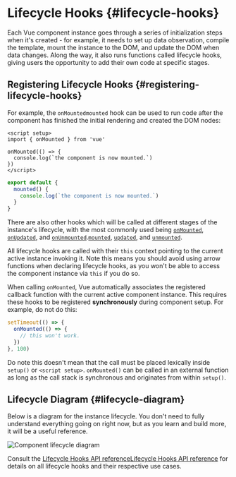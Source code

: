 # Lifecycle Hooks {#lifecycle-hooks}

Each Vue component instance goes through a series of initialization steps when it's created - for example, it needs to set up data observation, compile the template, mount the instance to the DOM, and update the DOM when data changes. Along the way, it also runs functions called lifecycle hooks, giving users the opportunity to add their own code at specific stages.

## Registering Lifecycle Hooks {#registering-lifecycle-hooks}

For example, the <span class="composition-api">`onMounted`</span><span class="options-api">`mounted`</span> hook can be used to run code after the component has finished the initial rendering and created the DOM nodes:

<div class="composition-api">

```vue
<script setup>
import { onMounted } from 'vue'

onMounted(() => {
  console.log(`the component is now mounted.`)
})
</script>
```

</div>
<div class="options-api">

```js
export default {
  mounted() {
    console.log(`the component is now mounted.`)
  }
}
```

</div>

There are also other hooks which will be called at different stages of the instance's lifecycle, with the most commonly used being <span class="composition-api">[`onMounted`](/api/composition-api-lifecycle#onmounted), [`onUpdated`](/api/composition-api-lifecycle#onupdated), and [`onUnmounted`](/api/composition-api-lifecycle#onunmounted).</span><span class="options-api">[`mounted`](/api/options-lifecycle#mounted), [`updated`](/api/options-lifecycle#updated), and [`unmounted`](/api/options-lifecycle#unmounted).</span>

<div class="options-api">

All lifecycle hooks are called with their `this` context pointing to the current active instance invoking it. Note this means you should avoid using arrow functions when declaring lifecycle hooks, as you won't be able to access the component instance via `this` if you do so.

</div>

<div class="composition-api">

When calling `onMounted`, Vue automatically associates the registered callback function with the current active component instance. This requires these hooks to be registered **synchronously** during component setup. For example, do not do this:

```js
setTimeout(() => {
  onMounted(() => {
    // this won't work.
  })
}, 100)
```

Do note this doesn't mean that the call must be placed lexically inside `setup()` or `<script setup>`. `onMounted()` can be called in an external function as long as the call stack is synchronous and originates from within `setup()`.

</div>

## Lifecycle Diagram {#lifecycle-diagram}

Below is a diagram for the instance lifecycle. You don't need to fully understand everything going on right now, but as you learn and build more, it will be a useful reference.

![Component lifecycle diagram](./images/lifecycle.png)

<!-- https://www.figma.com/file/Xw3UeNMOralY6NV7gSjWdS/Vue-Lifecycle -->

Consult the <span class="composition-api">[Lifecycle Hooks API reference](/api/composition-api-lifecycle)</span><span class="options-api">[Lifecycle Hooks API reference](/api/options-lifecycle)</span> for details on all lifecycle hooks and their respective use cases.
